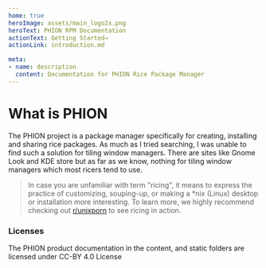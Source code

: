 ```yaml
---
home: true
heroImage: assets/main_logo2x.png
heroText: PHION RPM Documentation
actionText: Getting Started→
actionLink: introduction.md

meta:
- name: description
  content: Documentation for PHION Rice Package Manager
---
```


# What is PHION

The PHION project is a package manager specifically for creating, installing and sharing rice packages. As much as I tried searching, I was unable to find such a solution for tiling window managers. There are sites like Gnome Look and KDE store but as far as we know, nothing for tiling window managers which most ricers tend to use.

> In case you are unfamiliar with term "ricing", it means to express the practice of customizing, souping-up, or making a *nix (Linux) desktop or installation more interesting. To learn more, we highly recommend checking out [r/unixporn](https://www.reddit.com/r/unixporn) to see ricing in action.

### Licenses

The PHION product documentation in the content, and static folders are licensed under CC-BY 4.0 License
